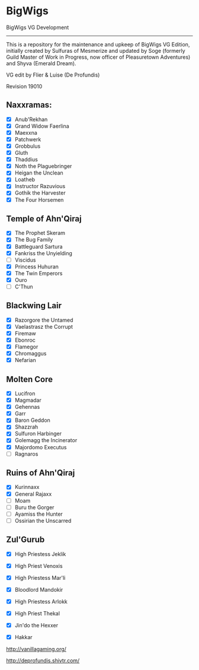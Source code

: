 BigWigs
========

BigWigs VG Development
___________________________

This is a repository for the maintenance and upkeep of BigWigs VG Edition, initially created by Sulfuras of Mesmerize and updated by Soge (formerly Guild Master of Work in Progress, now officer of Pleasuretown Adventures) and Shyva (Emerald Dream).

VG edit by Flier & Luise (De Profundis)

Revision 19010

## Naxxramas:
- [x] Anub'Rekhan
- [x] Grand Widow Faerlina
- [x] Maexxna
- [x] Patchwerk
- [x] Grobbulus
- [x] Gluth
- [x] Thaddius
- [x] Noth the Plaguebringer
- [x] Heigan the Unclean
- [x] Loatheb
- [x] Instructor Razuvious
- [x] Gothik the Harvester
- [x] The Four Horsemen

## Temple of Ahn'Qiraj
- [x] The Prophet Skeram
- [x] The Bug Family
- [x] Battleguard Sartura
- [x] Fankriss the Unyielding
- [ ] Viscidus
- [x] Princess Huhuran
- [x] The Twin Emperors
- [x] Ouro
- [ ] C'Thun 

## Blackwing Lair
- [x] Razorgore the Untamed
- [x] Vaelastrasz the Corrupt
- [x] Firemaw
- [x] Ebonroc
- [x] Flamegor
- [x] Chromaggus
- [x] Nefarian

## Molten Core
- [x] Lucifron
- [x] Magmadar
- [x] Gehennas
- [x] Garr
- [x] Baron Geddon
- [x] Shazzrah
- [x] Sulfuron Harbinger
- [x] Golemagg the Incinerator
- [x] Majordomo Executus
- [ ] Ragnaros

## Ruins of Ahn'Qiraj
- [x] Kurinnaxx
- [x] General Rajaxx
- [ ] Moam
- [ ] Buru the Gorger
- [ ] Ayamiss the Hunter
- [ ] Ossirian the Unscarred

## Zul'Gurub
- [x] High Priestess Jeklik
- [x] High Priest Venoxis
- [x] High Priestess Mar'li
- [x] Bloodlord Mandokir
- [x] High Priestess Arlokk
- [x] High Priest Thekal
- [x] Jin'do the Hexxer
- [x] Hakkar


http://vanillagaming.org/

http://deprofundis.shivtr.com/
